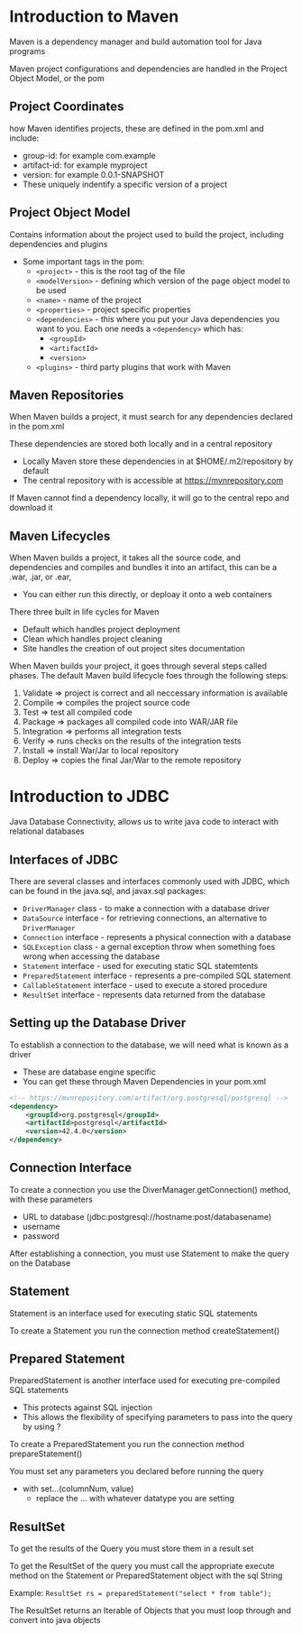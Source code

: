# Introduction to Maven

Maven is a dependency manager and build automation tool for Java programs

Maven project configurations and dependencies are handled in the Project Object Model, or the pom

## Project Coordinates

how Maven identifies projects, these are defined in the pom.xml and include:
- group-id: for example com.example
- artifact-id: for example myproject
- version: for example 0.0.1-SNAPSHOT
- These uniquely indentify a specific version of a project

## Project Object Model

Contains information about the project used to build the project, including dependencies and plugins
- Some important tags in the pom:
    - `<project>` - this is the root tag of the file
    - `<modelVersion>` - defining which version of the page object model to be used
    - `<name>` - name of the project
    - `<properties>` - project specific properties
    - `<dependencies>` - this where you put your Java dependencies you want to you. Each one needs a `<dependency>` which has:
        - `<groupId>`
        - `<artifactId>`
        - `<version>`
    - `<plugins>` - third party plugins that work with Maven

## Maven Repositories

When Maven builds a project, it must search for any dependencies declared in the pom.xml

These dependencies are stored both locally and in a central repository

- Locally Maven store these dependencies in at $HOME/.m2/repository by default
- The central repository with is accessible at https://mvnrepository.com

If Maven cannot find a dependency locally, it will go to the central repo and download it

## Maven Lifecycles

When Maven builds a project, it takes all the source code, and dependencies and compiles and bundles it into an artifact, this can be a .war, .jar, or .ear,
- You can either run this directly, or deploay it onto a web containers

There three built in life cycles for Maven
- Default which handles project deployment
- Clean which handles project cleaning
- Site handles the creation of out project sites documentation

When Maven builds your project, it goes through several steps called phases. The default Maven build lifecycle foes through the following steps:

1. Validate => project is correct and all neccessary information is available
2. Compile => compiles the project source code
3. Test => test all compiled code
4. Package => packages all compiled code into WAR/JAR file
5. Integration => performs all integration tests
6. Verify => runs checks on the results of the integration tests
7. Install => install War/Jar to local repository
8. Deploy => copies the final Jar/War to the remote repository

# Introduction to JDBC

Java Database Connectivity, allows us to write java code to interact with relational databases

## Interfaces of JDBC

There are several classes and interfaces commonly used with JDBC, which can be found in the java.sql, and javax.sql packages:

- `DriverManager` class - to make a connection with a database driver
- `DataSource` interface - for retrieving connections, an alternative to `DriverManager`
- `Connection` interface - represents a physical connection with a database
- `SQLException` class - a gernal exception throw when something foes wrong when accessing the database
- `Statement` interface - used for executing static SQL statemtents
- `PreparedStatement` interface - represents a pre-compiled SQL statement
- `CallableStatement` interface - used to execute a stored procedure
- `ResultSet` interface - represents data returned from the database

## Setting up the Database Driver

To establish a connection to the database, we will need what is known as a driver
- These are database engine specific
- You can get these through Maven Dependencies in your pom.xml

```xml
<!-- https://mvnrepository.com/artifact/org.postgresql/postgresql -->
<dependency>
    <groupId>org.postgresql</groupId>
    <artifactId>postgresql</artifactId>
    <version>42.4.0</version>
</dependency>
```

## Connection Interface

To create a connection you use the DiverManager.getConnection() method, with these parameters
- URL to database (jdbc:postgresql://hostname:post/databasename)
- username
- password

After establishing a connection, you must use Statement to make the query on the Database

## Statement

Statement is an interface used for executing static SQL statements

To create a Statement you run the connection method createStatement()

## Prepared Statement

PreparedStatement is another interface used for executing pre-compiled SQL statements
- This protects against SQL injection
- This allows the flexibility of specifying parameters to pass into the query by using ?

To create a PreparedStatement you run the connection method prepareStatement()

You must set any parameters you declared before running the query
- with set...(columnNum, value)
    - replace the ... with whatever datatype you are setting

## ResultSet

To get the results of the Query you must store them in a result set

To get the ResultSet of the query you must call the appropriate execute method on the Statement or PreparedStatement object with the sql String

Example: `ResultSet rs = preparedStatement("select * from table");`

The ResultSet returns an Iterable of Objects that you must loop through and convert into java objects
